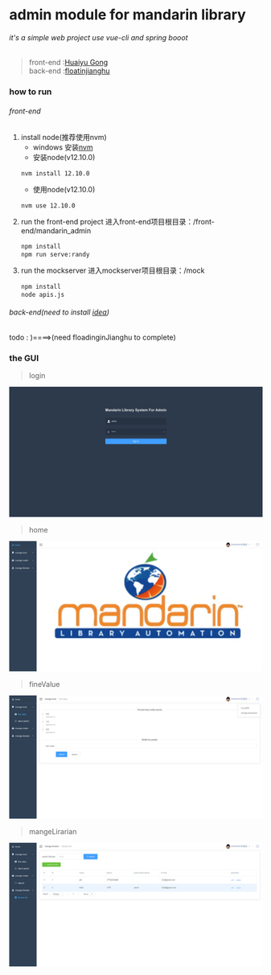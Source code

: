 # admin module for mandarin  library

###### it's a simple web project use vue-cli and spring booot
> front-end :[Huaiyu Gong](https://github.com/JialuGong)<br>
> back-end :[floatinjianghu](https://github.com/floatinjianghu)

### how to run
###### front-end
1. install node(推荐使用nvm)
	- windows 安装[nvm](https://github.com/coreybutler/nvm-windows/releases)
	- 安装node(v12.10.0)
	```shell
    nvm install 12.10.0
    ```
    - 使用node(v12.10.0)
    ```shell
    nvm use 12.10.0
    ```
2. run the front-end project
	进入front-end项目根目录：/front-end/mandarin_admin
    ```shell
    npm install
    npm run serve:randy
    ```
3. run the mockserver
	进入mockserver项目根目录：/mock
    ```shell
    npm install
    node apis.js
    ```

###### back-end(need to install [idea](https://www.jetbrains.com/))
todo : )====>(need floadinginJianghu to complete)

### the GUI
>login

![avatar](images/login.png)
>home

![avatar](images/home.png)

>fineValue

![avatar](images/deposit.png)

>mangeLirarian

![avatar](images/librarian.png)
